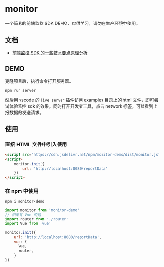 # monitor
一个简易的前端监控 SDK DEMO，仅供学习，请勿在生产环境中使用。

## 文档
* [前端监控 SDK 的一些技术要点原理分析](https://github.com/woai3c/Front-end-articles/issues/26)

## DEMO
克隆项目后，执行命令打开服务器。
```
npm run server
```
然后用 vscode 的 `live server` 插件访问 examples 目录上的 html 文件，即可尝试体验监控 sdk 的效果。同时打开开发者工具，点击 network 标签，可以看到上报数据的发送请求。

## 使用
### 直接 HTML 文件中引入使用
```html
<script src="https://cdn.jsdelivr.net/npm/monitor-demo/dist/monitor.js"></script>
<script>
    monitor.init({
        url: 'http://localhost:8080/reportData'
    })
</script>
```
### 在 npm 中使用
```
npm i monitor-demo
```
```js
import monitor from 'monitor-demo'
// 如果有 Vue 的话
import router from './router'
import Vue from 'vue'

monitor.init({
    url: 'http://localhost:8080/reportData',
    vue: {
      Vue,
      router,
    }
})
```
